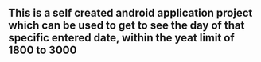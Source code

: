 ## This is a self created android application project which can be used to get to see the day of that specific entered date, within the yeat limit of 1800 to 3000
